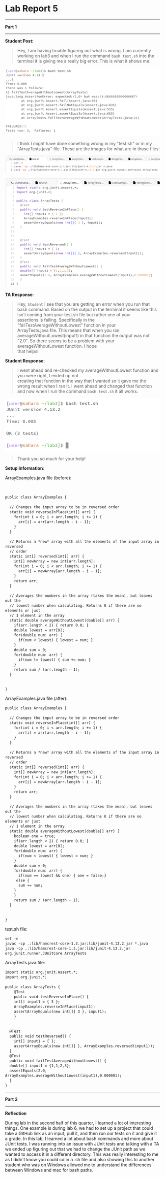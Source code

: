# Lab Report 5

---

**Part 1**

---

**Student Post**:
   
   > Hey, I am having trouble figuring out what is wrong. I am currently working on lab3 and when I run
   > the command `bash test.sh` into the terminal it is giving me a really big error. This is what it shows me:
   
   ![Image](Lab5_Pic1.png)
   
   > I think I might have done something wrong in my "test.sh" or in my "ArrayTests.java" file.
   > These are the images for what are in those files:

   ![Image](Lab5_Pic2.png)

   ![Image](Lab5_Pic3.png)

**TA Response**:

  > Hey, `Student` I see that you are getting an error when you run that bash command. Based on the output
  > in the terminal it seems like this isn't coming from your test.sh file but rather one of your   
  > assertions is failing. Specifically in the "failTestAverageWithoutLowest" function in your       
  > ArrayTests.java file. This means that when you ran averageWithoutLowest(input1) in that function the
  > output was not "2.0". So there seems to be a problem with your averageWithoutLowest function. I hope   
  > that helps!    

**Student Response**:

  > I went ahead and re-checked my averageWithoutLowest function and you were right, I ended up not   
  > creating that function in the way that I wanted so it gave me the wrong result when I ran it.
  > I went ahead and changed that function and now when I run the command `bash test.sh` it all works.

  ![Image](Lab5_Pic4.png)

  > Thank you so much for your help!

**Setup Information**:

ArrayExamples.java file (before):

~~~


public class ArrayExamples {

  // Changes the input array to be in reversed order
  static void reverseInPlace(int[] arr) {
    for(int i = 0; i < arr.length; i += 1) {
      arr[i] = arr[arr.length - i - 1];
    }
  }

  // Returns a *new* array with all the elements of the input array in reversed
  // order
  static int[] reversed(int[] arr) {
    int[] newArray = new int[arr.length];
    for(int i = 0; i < arr.length; i += 1) {
      arr[i] = newArray[arr.length - i - 1];
    }
    return arr;
  }

  // Averages the numbers in the array (takes the mean), but leaves out the
  // lowest number when calculating. Returns 0 if there are no elements or just
  // 1 element in the array
  static double averageWithoutLowest(double[] arr) {
    if(arr.length < 2) { return 0.0; }
    double lowest = arr[0];
    for(double num: arr) {
      if(num < lowest) { lowest = num; }
    }
    double sum = 0;
    for(double num: arr) {
      if(num != lowest) { sum += num; }
    }
    return sum / (arr.length - 1);
  }


}

~~~

ArrayExamples.java file (after):

~~~
public class ArrayExamples {

  // Changes the input array to be in reversed order
  static void reverseInPlace(int[] arr) {
    for(int i = 0; i < arr.length; i += 1) {
      arr[i] = arr[arr.length - i - 1];
    }
  }

  // Returns a *new* array with all the elements of the input array in reversed
  // order
  static int[] reversed(int[] arr) {
    int[] newArray = new int[arr.length];
    for(int i = 0; i < arr.length; i += 1) {
      arr[i] = newArray[arr.length - i - 1];
    }
    return arr;
  }

  // Averages the numbers in the array (takes the mean), but leaves out the
  // lowest number when calculating. Returns 0 if there are no elements or just
  // 1 element in the array
  static double averageWithoutLowest(double[] arr) {
    boolean one = true;
    if(arr.length < 2) { return 0.0; }
    double lowest = arr[0];
    for(double num: arr) {
      if(num < lowest) { lowest = num; }
    }
    double sum = 0;
    for(double num: arr) {
      if(num == lowest && one) { one = false;}
     else {
      sum += num;
    }
    }
    return sum / (arr.length - 1);
  }


}
~~~

test.sh file:

~~~
set -e
javac -cp .:lib/hamcrest-core-1.3.jar:lib/junit-4.13.2.jar *.java
java -cp .:lib/hamcrest-core-1.3.jar:lib/junit-4.13.2.jar org.junit.runner.JUnitCore ArrayTests
~~~

ArrayTests.java file:

~~~
import static org.junit.Assert.*;
import org.junit.*;

public class ArrayTests {
	@Test 
	public void testReverseInPlace() {
    int[] input1 = { 3 };
    ArrayExamples.reverseInPlace(input1);
    assertArrayEquals(new int[]{ 3 }, input1);
	}


  @Test
  public void testReversed() {
    int[] input1 = { };
    assertArrayEquals(new int[]{ }, ArrayExamples.reversed(input1));
  }
  @Test
  public void failTestAverageWithoutLowest() {
  double[] input1 = {1,1,2,3};
  assertEquals(2.0, ArrayExamples.averageWithoutLowest(input1),0.000001);
  }
}
~~~

---

**Part 2**

---

**Reflection**

During lab in the second half of this quarter, I learned a lot of interesting things. One example is during lab 6, we had to set up 
a project that could take a GitHub link as an input, pull it, and then run our tests on it and give it a grade. In this lab, I learned a lot about bash commands and more about
JUnit tests. I was running into an issue with JUnit tests and talking with a TA we ended up figuring out that we had to change the JUnit path as we wanted to access it
in a different directory. This was really interesting to me as I didn't know you could cd in a .sh file and also showing this to another student who was on Windows allowed
me to understand the differences between Windows and mac for bash paths.
